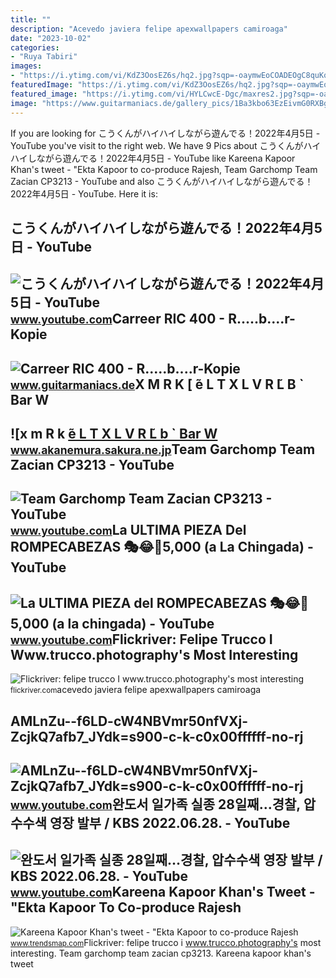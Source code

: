 ```yaml
---
title: ""
description: "Acevedo javiera felipe apexwallpapers camiroaga"
date: "2023-10-02"
categories:
- "Ruya Tabiri"
images:
- "https://i.ytimg.com/vi/KdZ3OosEZ6s/hq2.jpg?sqp=-oaymwEoCOADEOgC8quKqQMcGADwAQH4Ad4EgAK4CIoCDAgAEAEYZSBMKGMwDw==&amp;rs=AOn4CLCfzFvJaPoNerKMbSKycXF-fCyaDA"
featuredImage: "https://i.ytimg.com/vi/KdZ3OosEZ6s/hq2.jpg?sqp=-oaymwEoCOADEOgC8quKqQMcGADwAQH4Ad4EgAK4CIoCDAgAEAEYZSBMKGMwDw==&amp;rs=AOn4CLCfzFvJaPoNerKMbSKycXF-fCyaDA"
featured_image: "https://i.ytimg.com/vi/HYLCwcE-Dgc/maxres2.jpg?sqp=-oaymwEoCIAKENAF8quKqQMcGADwAQH4AYwCgALgA4oCDAgAEAEYRSBHKGUwDw==&amp;rs=AOn4CLC_ulBvmvqa2cf2uT56Qfk3FCYaDA"
image: "https://www.guitarmaniacs.de/gallery_pics/1Ba3kbo63EzEivmG0RXBg7Pxc.jpg"
---
```


If you are looking for こうくんがハイハイしながら遊んでる！2022年4月5日 - YouTube you've visit to the right web. We have 9 Pics about こうくんがハイハイしながら遊んでる！2022年4月5日 - YouTube like Kareena Kapoor Khan's tweet - "Ekta Kapoor to co-produce Rajesh, Team Garchomp Team Zacian CP3213 - YouTube and also こうくんがハイハイしながら遊んでる！2022年4月5日 - YouTube. Here it is:

こうくんがハイハイしながら遊んでる！2022年4月5日 - YouTube
-------------------------------------

 ![こうくんがハイハイしながら遊んでる！2022年4月5日 - YouTube](https://i.ytimg.com/vi/H2fAEMesIjo/maxresdefault.jpg?sqp=-oaymwEmCIAKENAF8quKqQMa8AEB-AH-CYAC0AWKAgwIABABGGUgXyhTMA8=&rs=AOn4CLCJYSghky0o-ilndxvg6fCYAda1ug) <small>www.youtube.com</small>Carreer RIC 400 - R.....b....r-Kopie
------------------------------------

 ![Carreer RIC 400 - R.....b....r-Kopie](https://www.guitarmaniacs.de/gallery_pics/1Ba3kbo63EzEivmG0RXBg7Pxc.jpg) <small>www.guitarmaniacs.de</small>X M R K \[ ̃e L T X L V R ̃L B ` Bar W
--------------------------------------

 ![x m R k [ ̃e L T X L V R ̃L b ` Bar W](http://www.akanemura.sakura.ne.jp/image/b-left.jpg) <small>www.akanemura.sakura.ne.jp</small>Team Garchomp Team Zacian CP3213 - YouTube
------------------------------------------

 ![Team Garchomp Team Zacian CP3213 - YouTube](https://i.ytimg.com/vi/HYLCwcE-Dgc/maxres2.jpg?sqp=-oaymwEoCIAKENAF8quKqQMcGADwAQH4AYwCgALgA4oCDAgAEAEYRSBHKGUwDw==&rs=AOn4CLC_ulBvmvqa2cf2uT56Qfk3FCYaDA) <small>www.youtube.com</small>La ULTIMA PIEZA Del ROMPECABEZAS 🎭😂🧘5,000 (a La Chingada) - YouTube
-------------------------------------------------------------------

 ![La ULTIMA PIEZA del ROMPECABEZAS 🎭😂🧘5,000 (a la chingada) - YouTube](https://i.ytimg.com/vi/KdZ3OosEZ6s/hq2.jpg?sqp=-oaymwEoCOADEOgC8quKqQMcGADwAQH4Ad4EgAK4CIoCDAgAEAEYZSBMKGMwDw==&rs=AOn4CLCfzFvJaPoNerKMbSKycXF-fCyaDA) <small>www.youtube.com</small>Flickriver: Felipe Trucco I Www.trucco.photography's Most Interesting
---------------------------------------------------------------------

 ![Flickriver: felipe trucco I www.trucco.photography's most interesting](https://live.staticflickr.com/3068/2471214360_82284ac151_b.jpg) <small>flickriver.com</small>acevedo javiera felipe apexwallpapers camiroaga

AMLnZu--f6LD-cW4NBVmr50nfVXj-ZcjkQ7afb7\_JYdk=s900-c-k-c0x00ffffff-no-rj
------------------------------------------------------------------------

 ![AMLnZu--f6LD-cW4NBVmr50nfVXj-ZcjkQ7afb7_JYdk=s900-c-k-c0x00ffffff-no-rj](https://yt3.ggpht.com/ytc/AMLnZu--f6LD-cW4NBVmr50nfVXj-ZcjkQ7afb7_JYdk=s900-c-k-c0x00ffffff-no-rj) <small>www.youtube.com</small>완도서 일가족 실종 28일째…경찰, 압수수색 영장 발부 / KBS 2022.06.28. - YouTube
----------------------------------------------------------

 ![완도서 일가족 실종 28일째…경찰, 압수수색 영장 발부 / KBS 2022.06.28. - YouTube](https://i.ytimg.com/vi/Bsxx_FCrMek/maxresdefault.jpg) <small>www.youtube.com</small>Kareena Kapoor Khan's Tweet - "Ekta Kapoor To Co-produce Rajesh
---------------------------------------------------------------

 ![Kareena Kapoor Khan's tweet - "Ekta Kapoor to co-produce Rajesh](https://pbs.twimg.com/media/Fcyada8X0AANSFu.jpg) <small>www.trendsmap.com</small>Flickriver: felipe trucco i www.trucco.photography's most interesting. Team garchomp team zacian cp3213. Kareena kapoor khan's tweet
